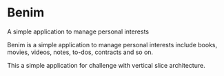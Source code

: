 # Benim
A simple application to manage personal interests

Benim is a simple application to manage personal interests include books, movies, videos, notes, to-dos, contracts and so on.

This a simple application for challenge with vertical slice architecture. 
